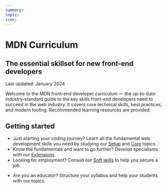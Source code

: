 ```yaml
---
summary:
topic:
icon:
---
```


# MDN Curriculum

## The essential skillset for new front-end developers

Last updated: January 2024

Welcome to the MDN front-end developer curriculum — the up-to-date industry-standard guide to the key skills front-end developers need to succeed in the web industry. It covers core technical skills, best practices, and modern tooling. Recommended learning resources are provided.

## Getting started

- Just starting your coding journey? Learn all the fundamental web development skills you need by studying our [Setup](/) and [Core](/) topics.
- Know the fundamentals and want to go further? Develop specialisms with our [Extensions](/).
- Looking for employment? Consult our [Soft skills](/) to help you secure a job.
<!-- for Anuja: leave some space here to separate the student offering from the educator one -->
- Are you an educator? Structure your syllabus and help your students with our topics.
